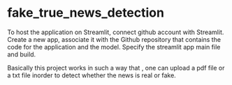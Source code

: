 # fake_true_news_detection
To host the application on Streamlit, connect github account with Streamlit. Create a new app, associate it with the Github repository that contains the code for the application and the model. Specify the streamlit app main file and build.

Basically this project works in such a way that , one can upload a pdf file or a txt file inorder to detect whether the news is real or fake.
